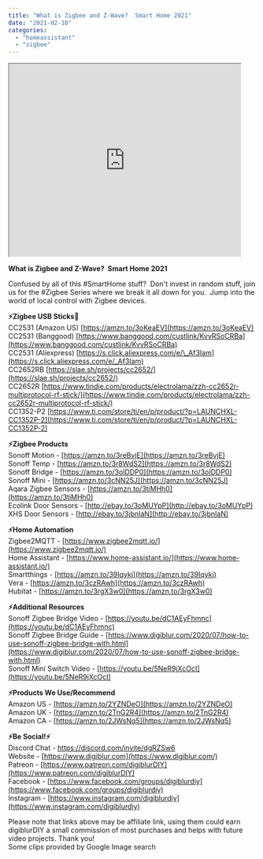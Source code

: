 ```yaml
---
title: "What is Zigbee and Z-Wave?  Smart Home 2021"
date: "2021-02-10"
categories: 
  - "homeassistant"
  - "zigbee"
---
```


<iframe allowfullscreen height="391" src="https://www.youtube.com/embed/HVq4tT6g41U" width="470" youtube-src-=""></iframe>

  

**What is Zigbee and Z-Wave?  Smart Home 2021**

Confused by all of this #SmartHome stuff?  Don't invest in random stuff, join us for the #Zigbee Series where we break it all down for you.  Jump into the world of local control with Zigbee devices. 

  
**⚡Zigbee USB Sticks🏒**  
CC2531 (Amazon US) [https://amzn.to/3oKeaEV](https://amzn.to/3oKeaEV)  
CC2531 (Banggood) [https://www.banggood.com/custlink/KvvRSoCRBa](https://www.banggood.com/custlink/KvvRSoCRBa)  
CC2531 (Aliexpress) [https://s.click.aliexpress.com/e/\_Af3Iam](https://s.click.aliexpress.com/e/_Af3Iam)  
CC2652RB [https://slae.sh/projects/cc2652/](https://slae.sh/projects/cc2652/)  
CC2652R [https://www.tindie.com/products/electrolama/zzh-cc2652r-multiprotocol-rf-stick/](https://www.tindie.com/products/electrolama/zzh-cc2652r-multiprotocol-rf-stick/)  
CC1352-P2 [https://www.ti.com/store/ti/en/p/product/?p=LAUNCHXL-CC1352P-2](https://www.ti.com/store/ti/en/p/product/?p=LAUNCHXL-CC1352P-2)  
  

**⚡Zigbee Products**  
Sonoff Motion - [https://amzn.to/3reBvjE](https://amzn.to/3reBvjE)  
Sonoff Temp - [https://amzn.to/3r8WdS2](https://amzn.to/3r8WdS2)  
Sonoff Bridge - [https://amzn.to/3oIDDP0](https://amzn.to/3oIDDP0)  
Sonoff Mini - [https://amzn.to/3cNN25J](https://amzn.to/3cNN25J)  
Aqara Zigbee Sensors - [https://amzn.to/3tiMHh0](https://amzn.to/3tiMHh0)  
Ecolink Door Sensors - [http://ebay.to/3oMUYpP](http://ebay.to/3oMUYpP)  
XHS Door Sensors - [http://ebay.to/3jbnIaN](http://ebay.to/3jbnIaN)  
  

**⚡Home Automation**  
Zigbee2MQTT - [https://www.zigbee2mqtt.io/](https://www.zigbee2mqtt.io/)  
Home Assistant - [https://www.home-assistant.io/](https://www.home-assistant.io/)  
Smartthings - [https://amzn.to/39Iqykj](https://amzn.to/39Iqykj)  
Vera - [https://amzn.to/3czRAwh](https://amzn.to/3czRAwh)  
Hubitat - [https://amzn.to/3rgX3w0](https://amzn.to/3rgX3w0)  
  

**⚡Additional Resources**  
Sonoff Zigbee Bridge Video - [https://youtu.be/dC1AEyFhmnc](https://youtu.be/dC1AEyFhmnc)  
Sonoff Zigbee Bridge Guide - [https://www.digiblur.com/2020/07/how-to-use-sonoff-zigbee-bridge-with.html](https://www.digiblur.com/2020/07/how-to-use-sonoff-zigbee-bridge-with.html)  
Sonoff Mini Switch Video - [https://youtu.be/5NeR9jXcOcI](https://youtu.be/5NeR9jXcOcI)  
  

**⚡Products We Use/Recommend**  
Amazon US - [https://amzn.to/2YZNDeO](https://amzn.to/2YZNDeO)  
Amazon UK - [https://amzn.to/2TnG2R4](https://amzn.to/2TnG2R4)  
Amazon CA - [https://amzn.to/2JWsNq5](https://amzn.to/2JWsNq5)  
  

**⚡Be Social!⚡**  
Discord Chat - [https://discord.com/invite/dgRZSw6 ](https://discord.com/invite/dgRZSw6 )   
Website - [https://www.digiblur.com](https://www.digiblur.com/)  
Patreon - [https://www.patreon.com/digiblurDIY](https://www.patreon.com/digiblurDIY)  
Facebook - [https://www.facebook.com/groups/digiblurdiy](https://www.facebook.com/groups/digiblurdiy)  
Instagram - [https://www.instagram.com/digiblurdiy](https://www.instagram.com/digiblurdiy)  
  

Please note that links above may be affiliate link, using them could earn digiblurDIY a small commission of most purchases and helps with future video projects. Thank you!  
Some clips provided by Google Image search
